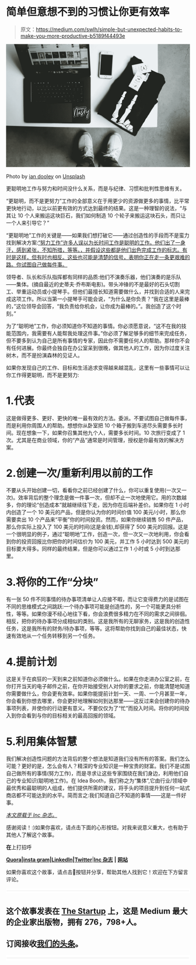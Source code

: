 # 简单但意想不到的习惯让你更有效率

> 原文：<https://medium.com/swlh/simple-but-unexpected-habits-to-make-you-more-productive-b5189f44493e>

![](img/7934f8921f36330b4fae7c290a6c8a76.png)

Photo by [ian dooley](https://unsplash.com/photos/sifVYumWBXQ?utm_source=unsplash&utm_medium=referral&utm_content=creditCopyText) on [Unsplash](https://unsplash.com/?utm_source=unsplash&utm_medium=referral&utm_content=creditCopyText)

更聪明地工作与努力和时间没什么关系，而是与纪律、习惯和批判性思维有关。

“更聪明，而不是更努力”工作的全部意义在于用更少的资源做更多的事情，比平常更快地行动，以比以前更有效的方式达到最终的结果。这是一种理智的说法，“与其让 10 个人来搬运这块巨石，我们如何制造 10 个轮子来搬运这块石头，而只让一个人来引导它？”

“更聪明地”工作的关键是——如果我们想打破它——通过创造性的手段而不是蛮力找到解决方案:[“努力工作”许多人误以为长时间工作是聪明的工作。他们出了一身汗，感到紧张，不知所措，等等。，并假设这些都是他们出色完成工作的标志。有时是这样，但有时也相反。这些也可能是清楚的信号，表明你正在走一条更艰难的路。你试图自己做每件事。](https://www.inc.com/jeff-haden/want-to-work-smarter-not-harder-10-scientifically-proven-ways-to-be-incredibly-p.html?cid=search)

领导者、队长和乐队指挥都有同样的品质:他们不演奏乐器，他们演奏的是乐队——集体。(摘自最近的史蒂夫·乔布斯电影)。带头冲锋的不是最好的石头切割工、举重运动员或小提琴手。但他们最擅长知道需要做什么，并找到合适的人来完成这项工作。所以当第一小提琴手可能会说，“为什么是你负责？“我在这里是最棒的，”这位领导会回答，“我负责给你机会，让你成为最棒的。”。我创造了这个时刻。”

为了“聪明地”工作，你必须知道你不知道的事情。你必须愿意说，“这不在我的技能范围内，我需要有人能帮我处理这件事。”你必须了解足够多的细节来完成任务，但不要多到认为自己是所有事情的专家，因此你不需要任何人的帮助。那样你不会有任何进展。你最终会独自在办公室呆到很晚，做其他人的工作，因为你过度关注树木，而不是扮演森林的见证人。

如果你发现自己的工作、目标和生活追求变得越来越混乱，这里有一些事情可以让你工作得更聪明，而不是更努力:

# 1.代表

这是做得更多、更好、更快的唯一最有效的方法。委派。不要试图自己做每件事，而是利用你周围人的帮助。想想你从卧室把 10 个箱子搬到车道尽头需要多长时间。现在想象一下，如果你召集其他九个人，需要多长时间。10 次旅行变成了 1 次。尤其是在商业领域，你的“产品”通常是时间管理，授权是你最有效的解决方案。

# 2.创建一次/重新利用以前的工作

不要从头开始创建一切，看看你之前已经创建了什么，你可以重复使用(一次又一次)。效率背后的整个理念是做一件事一次，但却不止一次地使用它。用的次数越多，你的理论“创造成本”就越继续往下走，因为你在后端补差价。如果你在 1 小时内创造了一个 10 美元的产品，但是你认为你的时间价值 100 美元/小时，那么你需要卖出 10 个产品来“平衡”你的时间投资。然而，如果你继续销售 50 件产品，那么你实际上投入了 100 美元的时间(这是金钱),却获得了 500 美元的回报。这是一个很明显的例子，通过“聪明地”工作，创造一次，但一次又一次地利用，你会看到你的投资回报比你把你的时间估价为 100 美元，并工作 5 小时达到 500 美元的目标要大得多。同样的最终结果，但是你可以通过工作 1 小时或 5 小时到达那里。

# 3.将你的工作“分块”

有一张 50 件不同事情的待办事项清单让人应接不暇，而让它变得费力的是试图在不同的思维模式之间跳跃:一个待办事项可能是创造性的，另一个可能更具分析性，等等。如果你漫不经心地往下看，你会浪费很多精力在不同的需求之间徘徊。相反，把你的待办事项分成相似的类别。这是我所有的无聊家务，这是我的创造性任务，这是我所有的财务/待办事项，等等。这将帮助你找到自己的最佳状态，快速有效地从一个任务转移到另一个任务。

# 4.提前计划

这是关于在疯狂的一天到来之前知道你必须做什么。如果在你走进办公室之前，在你打开当天的电子邮件之前，在你开始接受别人对你的要求之前，你能清楚地知道你需要做什么，你会更有效率。如果你能提前计划一天、一周、一个月甚至一年，你会看到你想去哪里，你会更好地理解如何到达那里——这反过来会创建你的待办事项列表，并使你的行动更有意义。不要仅仅为了“忙”而投入时间。将你的时间投入到你会看到与你的目标相关的最高回报的领域。

# 5.利用集体智慧

我们解决创造性问题的方法背后的整个想法是知道我们没有所有的答案。我们怎么可能？更好的是，怎么会有人？精深的专业知识是一种宝贵的财富。我们不是试图自己做所有的事情(努力工作)，而是寻求让这些专家围绕在我们身边，利用他们自己的专业知识(聪明地工作)。在 Idea Booth，我们称之为“集体”,它由行业/领域中最优秀和最聪明的人组成，他们提供所需的建议，将手头的项目提升到任何一站式商店都不可能达到的水平。简而言之:我们知道自己不知道的事情——这是一件好事。

[*本文原载于 Inc 杂志。*](https://www.inc.com/ron-gibori/5-habits-to-double-your-productivity-in-half-time.html)

感谢阅读！:)如果你喜欢，请点击下面的心形按钮。对我来说意义重大，也有助于其他人了解这个故事。

**在**上打招呼

[**Quora**](https://www.quora.com/profile/Ron-Gibori-1)**|**[**insta gram**](https://www.instagram.com/rgibori/)**|**[**LinkedIn**](https://www.linkedin.com/in/rongibori/)**|**[**Twitter**](https://twitter.com/rongibori)|[**Inc 杂志**](https://www.inc.com/author/ron-gibori) **|** [**网站**](http://www.idea-booth.com)

如果你喜欢这个故事，请点击👏按钮并分享，帮助其他人找到它！欢迎在下方留言评论。

![](img/731acf26f5d44fdc58d99a6388fe935d.png)

## 这个故事发表在 [The Startup](https://medium.com/swlh) 上，这是 Medium 最大的企业家出版物，拥有 276，798+人。

## 订阅接收[我们的头条](http://growthsupply.com/the-startup-newsletter/)。

![](img/731acf26f5d44fdc58d99a6388fe935d.png)
